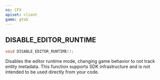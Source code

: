 ```yaml
---
ns: CFX
apiset: client
game: gta5
---
```

## DISABLE_EDITOR_RUNTIME

```c
void DISABLE_EDITOR_RUNTIME();
```

Disables the editor runtime mode, changing game behavior to not track entity metadata.
This function supports SDK infrastructure and is not intended to be used directly from your code.
